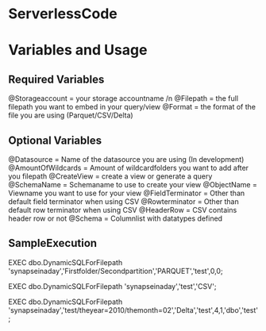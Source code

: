 # ServerlessCode

<h1>Variables and Usage</h1>

<h2>Required Variables </h2>
@Storageaccount = your storage accountname /n
@Filepath = the full filepath you want to embed in your query/view
@Format = the format of the file you are using (Parquet/CSV/Delta)

<h2>Optional Variables</h2>
@Datasource = Name of the datasource you are using (In development)
@AmountOfWildcards = Amount of wildcardfolders you want to add after you filepath
@CreateView = create a view or generate a query
@SchemaName = Schemaname to use to create your view
@ObjectName = Viewname you want to use for your view
@FieldTerminator = Other than default field terminator when using CSV
@Rowterminator = Other than default row terminator when using CSV
@HeaderRow = CSV contains header row or not
@Schema = Columnlist with datatypes defined

<h2>SampleExecution</h2>

EXEC dbo.DynamicSQLForFilepath 'synapseinaday','Firstfolder/Secondpartition','PARQUET','test',0,0;

EXEC dbo.DynamicSQLForFilepath 'synapseinaday','test','CSV';

EXEC dbo.DynamicSQLForFilepath 'synapseinaday','test/theyear=2010/themonth=02','Delta','test',4,1,'dbo','test';
